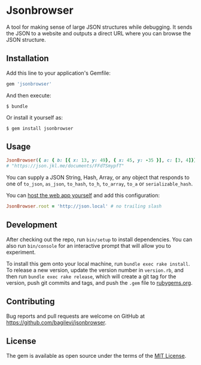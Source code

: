 # Jsonbrowser

A tool for making sense of large JSON structures while debugging. It sends the JSON to a website and outputs a direct URL where you can browse the JSON structure.

## Installation

Add this line to your application's Gemfile:

```ruby
gem 'jsonbrowser'
```

And then execute:

    $ bundle

Or install it yourself as:

    $ gem install jsonbrowser

## Usage

```ruby
JsonBrowser({ a: { b: [{ x: 13, y: 49}, { x: 45, y: -35 }], c: [3, 4]}})
# "https://json.jkl.me/documents/FFdTSmypfT"
```

You can supply a JSON String, Hash, Array, or any object that responds to one of
`to_json`, `as_json`, `to_hash`, `to_h`, `to_array`, `to_a` or `serializable_hash`.

You can [host the web app yourself](https://github.com/bagilevi/jsonbrowser) and
add this configuration:

```ruby
JsonBrowser.root = 'http://json.local' # no trailing slash
```

## Development

After checking out the repo, run `bin/setup` to install dependencies. You can also run `bin/console` for an interactive prompt that will allow you to experiment.

To install this gem onto your local machine, run `bundle exec rake install`. To release a new version, update the version number in `version.rb`, and then run `bundle exec rake release`, which will create a git tag for the version, push git commits and tags, and push the `.gem` file to [rubygems.org](https://rubygems.org).

## Contributing

Bug reports and pull requests are welcome on GitHub at https://github.com/bagilevi/jsonbrowser.


## License

The gem is available as open source under the terms of the [MIT License](http://opensource.org/licenses/MIT).
